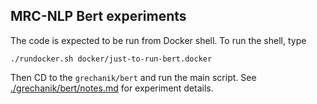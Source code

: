 MRC-NLP Bert experiments
------------------------

The code is expected to be run from Docker shell. To run the shell, type

    ./rundocker.sh docker/just-to-run-bert.docker

Then CD to the `grechanik/bert` and run the main script.  See
[./grechanik/bert/notes.md](./grechanik/bert/notes.md) for experiment details.





